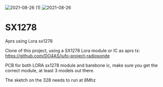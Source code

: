 ![2021-08-26 (1)](https://user-images.githubusercontent.com/9722781/131188308-16aac4db-0599-4f88-87c4-4d18adac9ee2.jpg)
![2021-08-26](https://user-images.githubusercontent.com/9722781/131188310-ba7d237c-2bd8-4830-a41c-c37b97167cd4.jpg)
# SX1278
Aprs using Lora sx1278

Clone of this project, using a SX1278 Lora module or IC as aprs tx: https://github.com/DO4AS/jufo-project-radiosonde

PCB for both LORA sx1278 module and barebone ic, make sure you get the correct module, at least 3 models out there.

The sketch on the 328 needs to run at 8Mhz
